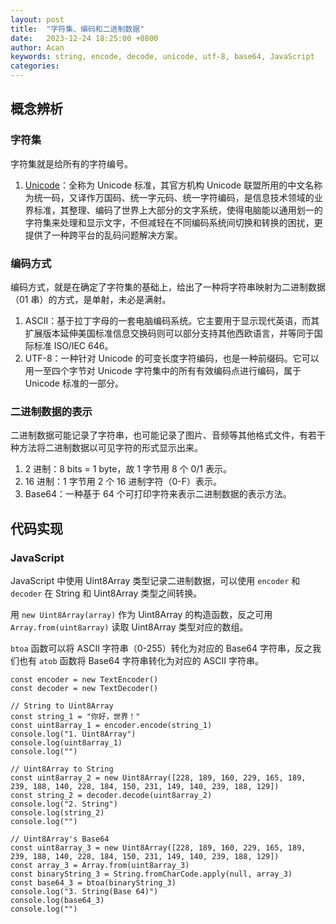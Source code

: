```yaml
---
layout: post
title:  "字符集、编码和二进制数据"
date:   2023-12-24 18:25:00 +0800
author: Acan
keywords: string, encode, decode, unicode, utf-8, base64, JavaScript
categories: 
---
```


## 概念辨析

### 字符集

字符集就是给所有的字符编号。

1. [Unicode](https://home.unicode.org/)：全称为 Unicode 标准，其官方机构 Unicode 联盟所用的中文名称为统一码，又译作万国码、统一字元码、统一字符编码，是信息技术领域的业界标准，其整理、编码了世界上大部分的文字系统，使得电脑能以通用划一的字符集来处理和显示文字，不但减轻在不同编码系统间切换和转换的困扰，更提供了一种跨平台的乱码问题解决方案。

### 编码方式

编码方式，就是在确定了字符集的基础上，给出了一种将字符串映射为二进制数据（01 串）的方式，是单射，未必是满射。

1. ASCII：基于拉丁字母的一套电脑编码系统。它主要用于显示现代英语，而其扩展版本延伸美国标准信息交换码则可以部分支持其他西欧语言，并等同于国际标准 ISO/IEC 646。
2. UTF-8：一种针对 Unicode 的可变长度字符编码，也是一种前缀码。它可以用一至四个字节对 Unicode 字符集中的所有有效编码点进行编码，属于 Unicode 标准的一部分。

### 二进制数据的表示

二进制数据可能记录了字符串，也可能记录了图片、音频等其他格式文件，有若干种方法将二进制数据以可见字符的形式显示出来。

1. 2 进制：8 bits = 1 byte，故 1 字节用 8 个 0/1 表示。
2. 16 进制：1 字节用 2 个 16 进制字符（0-F）表示。
3. Base64：一种基于 64 个可打印字符来表示二进制数据的表示方法。

## 代码实现

### JavaScript

JavaScript 中使用 Uint8Array 类型记录二进制数据，可以使用 ```encoder``` 和 ```decoder``` 在 String 和 Uint8Array 类型之间转换。

用 ```new Uint8Array(array)``` 作为 Uint8Array 的构造函数，反之可用 ```Array.from(uint8array)``` 读取 Uint8Array 类型对应的数组。

```btoa``` 函数可以将 ASCII 字符串（0-255）转化为对应的 Base64 字符串，反之我们也有 ```atob``` 函数将 Base64 字符串转化为对应的 ASCII 字符串。

```
const encoder = new TextEncoder()
const decoder = new TextDecoder()

// String to Uint8Array
const string_1 = "你好，世界！"
const uint8array_1 = encoder.encode(string_1)
console.log("1. Uint8Array")
console.log(uint8array_1)
console.log("")

// Uint8Array to String
const uint8array_2 = new Uint8Array([228, 189, 160, 229, 165, 189, 239, 188, 140, 228, 184, 150, 231, 149, 140, 239, 188, 129])
const string_2 = decoder.decode(uint8array_2)
console.log("2. String")
console.log(string_2)
console.log("")

// Uint8Array's Base64
const uint8array_3 = new Uint8Array([228, 189, 160, 229, 165, 189, 239, 188, 140, 228, 184, 150, 231, 149, 140, 239, 188, 129])
const array_3 = Array.from(uint8array_3)
const binaryString_3 = String.fromCharCode.apply(null, array_3)
const base64_3 = btoa(binaryString_3)
console.log("3. String(Base 64)")
console.log(base64_3)
console.log("")
```